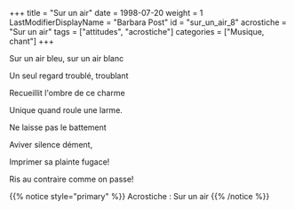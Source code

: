 +++
title = "Sur un air"
date = 1998-07-20
weight = 1
LastModifierDisplayName = "Barbara Post"
id = "sur_un_air_8"
acrostiche = "Sur un air"
tags = ["attitudes", "acrostiche"]
categories = ["Musique, chant"]
+++

Sur un air bleu, sur un air blanc

Un seul regard troublé, troublant

Recueillit l'ombre de ce charme

Unique quand roule une larme.

Ne laisse pas le battement

Aviver silence dément,

Imprimer sa plainte fugace!

Ris au contraire comme on passe!

{{% notice style="primary" %}}
Acrostiche : Sur un air
{{% /notice %}}
